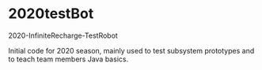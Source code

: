 # 2020testBot
2020-InfiniteRecharge-TestRobot


Initial code for 2020 season, mainly used to test subsystem prototypes and to teach team members Java basics.

